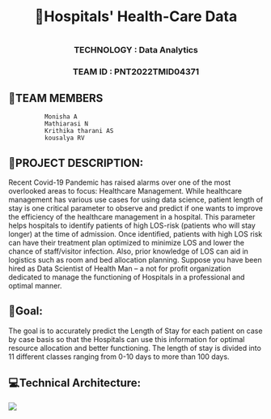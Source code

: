 
                                   
                                   
<h1 align="center"> 🏥Hospitals' Health-Care Data <h1/>          
 <h3 align="center">TECHNOLOGY : Data Analytics</h3>
          
 <h3 align="center">TEAM ID : PNT2022TMID04371</h3>

<h2>👭TEAM MEMBERS</h2>


              Monisha A
              Mathiarasi N
              Krithika tharani AS
              kousalya RV

<h2>📜PROJECT DESCRIPTION:</h2>
             

Recent Covid-19 Pandemic has raised alarms over one of the most overlooked areas to focus: Healthcare   Management. While healthcare management has various use cases for using data science, patient length of stay is one critical parameter to observe and  predict if one wants to improve the efficiency of the healthcare management in a hospital.
This parameter helps hospitals to identify patients of high LOS-risk (patients who will stay longer) at the time of admission. Once identified, patients with high LOS risk can have their treatment plan optimized to minimize LOS and lower the chance of staff/visitor infection. Also, prior knowledge of LOS can aid in logistics such as room and bed allocation planning.
Suppose you have been hired as Data Scientist of Health Man – a not for profit organization dedicated to manage the functioning of Hospitals in a professional and optimal manner.



<h2>🎯Goal:</h2>


The goal is to accurately predict the Length of Stay for each patient on case by case basis so that the Hospitals can use this information for optimal resource allocation and better functioning. The length of stay is divided into 11 different classes ranging from 0-10 days to more than 100 days.

<h2>💻Technical Architecture:</h2>


<img src="https://user-images.githubusercontent.com/92677078/190690057-16763bfc-b141-4e2a-a17f-97031ec6ccb4.png">


